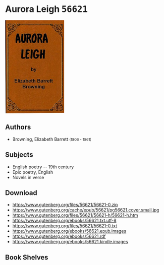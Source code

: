 # Aurora Leigh <kbd>56621</kbd>

![](./cover.medium.jpg "")

## Authors


 - Browning, Elizabeth Barrett <small>(1806 - 1861)</small>

## Subjects


 - English poetry -- 19th century
 - Epic poetry, English
 - Novels in verse

## Download


 - https://www.gutenberg.org/files/56621/56621-0.zip
 - https://www.gutenberg.org/cache/epub/56621/pg56621.cover.small.jpg
 - https://www.gutenberg.org/files/56621/56621-h/56621-h.htm
 - https://www.gutenberg.org/ebooks/56621.txt.utf-8
 - https://www.gutenberg.org/files/56621/56621-0.txt
 - https://www.gutenberg.org/ebooks/56621.epub.images
 - https://www.gutenberg.org/ebooks/56621.rdf
 - https://www.gutenberg.org/ebooks/56621.kindle.images

## Book Shelves


